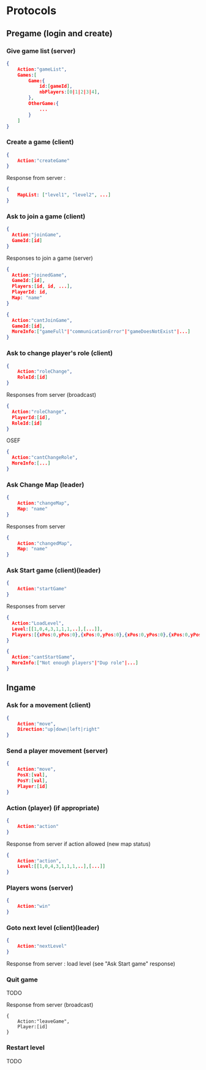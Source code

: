 # Protocols

## Pregame (login and create)

### Give game list (server)
```JSON
{
    Action:"gameList",
    Games:[
        Game:{
            id:[gameId],
            nbPlayers:[0|1|2|3|4],
        },
        OtherGame:{
            ...
        }
    ]
}
```

### Create a game (client)
```JSON
{
    Action:"createGame"
}
```
Response from server :
```JSON
{
    MapList: ["level1", "level2", ...]
}
```


### Ask to join a game (client)
```JSON
{
  Action:"joinGame",
  GameId:[id]
}
```
Responses to join a game (server)
```JSON
{
  Action:"joinedGame",
  GameId:[id],
  Players:[id, id, ...],
  PlayerId: id,
  Map: "name"
}
```
```JSON
{
  Action:"cantJoinGame",
  GameId:[id],
  MoreInfo:["gameFull"|"communicationError"|"gameDoesNotExist"|...]
}
```

### Ask to change player's role (client)

```JSON
{
    Action:"roleChange",
    RoleId:[id]
}
```

Responses from server (broadcast)
```JSON
{
  Action:"roleChange",
  PlayerId:[id],
  RoleId:[id]
}
```
OSEF
```JSON
{
  Action:"cantChangeRole",
  MoreInfo:[...]
}
```

### Ask Change Map (leader)
```JSON
{
    Action:"changeMap",
    Map: "name"
}
```
Responses from server
```JSON
{
    Action:"changedMap",
    Map: "name"
}
```

### Ask Start game (client)(leader)

```JSON
{
    Action:"startGame"
}
```

Responses from server
```JSON
{
  Action:"LoadLevel",
  Level:[[1,0,4,3,1,1,1,..],[...]],
  Players:[{xPos:0,yPos:0},{xPos:0,yPos:0},{xPos:0,yPos:0},{xPos:0,yPos:0}]
}
```

```JSON
{
  Action:"cantStartGame",
  MoreInfo:["Not enough players"|"Dup role"|...]
}
```

## Ingame

### Ask for a movement (client)

```JSON
{
    Action:"move",
    Direction:"up|down|left|right"
}
```

### Send a player movement (server)

```JSON
{
    Action:"move",
    PosX:[val],
    PosY:[val],
    Player:[id]
}
```

### Action (player) (if appropriate)

```JSON
{
    Action:"action"
}
```

Response from server if action allowed (new map status)

```JSON
{
    Action:"action",
    Level:[[1,0,4,3,1,1,1,..],[...]]
}
```

### Players wons (server)

```JSON
{
    Action:"win"
}
```

### Goto next level (client)(leader)

```JSON
{
    Action:"nextLevel"
}
```

Response from server : load level (see "Ask Start game" response)

### Quit game

TODO

Response from server (broadcast)
```
{
    Action:"leaveGame",
    Player:[id]
}
```
### Restart level

TODO
